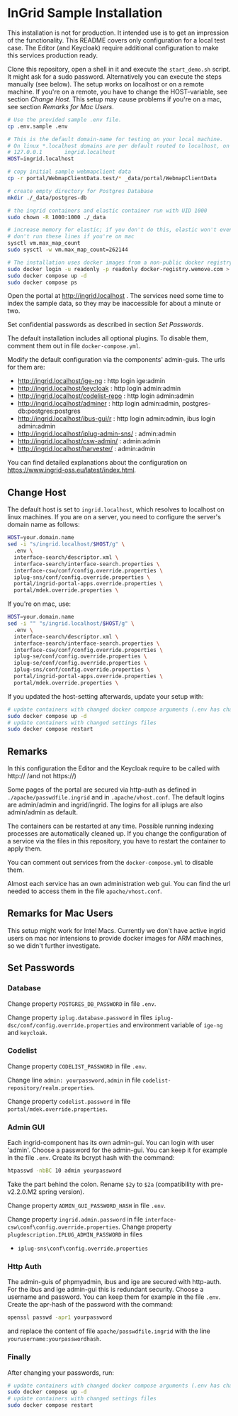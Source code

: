 # InGrid Sample Installation

This installation is not for production. It intended use is to get an impression of the functionality.
This README covers only configuration for a local test case. The Editor (and Keycloak) require additional configuration to make this services production ready.

Clone this repository, open a shell in it and execute the `start_demo.sh` script. It might ask for a sudo password. Alternatively you can execute the steps manually (see below). The setup works on localhost or on a remote machine. If you're on a remote, you have to change the HOST-variable, see section *Change Host*. This setup may cause problems if you're on a mac, see section *Remarks for Mac Users*.

```sh
# Use the provided sample .env file.
cp .env.sample .env

# This is the default domain-name for testing on your local machine.
# On linux *.localhost domains are per default routed to localhost, on mac you have to add this entry to /etc/hosts
# 127.0.0.1       ingrid.localhost
HOST=ingrid.localhost

# copy initial sample webmapclient data
cp -r portal/WebmapClientData.test/* _data/portal/WebmapClientData

# create empty directory for Postgres Database
mkdir ./_data/postgres-db

# the ingrid containers and elastic container run with UID 1000
sudo chown -R 1000:1000 ./_data

# increase memory for elastic; if you don't do this, elastic won't even boot because it checks for a sane value
# don't run these lines if you're on mac
sysctl vm.max_map_count
sudo sysctl -w vm.max_map_count=262144

# The installation uses docker images from a non-public docker registry. You can also build your own images by following the instructions in the specific ingrid repositories.
sudo docker login -u readonly -p readonly docker-registry.wemove.com > /dev/null # password "readonly"
sudo docker compose up -d
sudo docker compose ps
```

Open the portal at http://ingrid.localhost . The services need some time to index the sample data, so they may be inaccessible for about a minute or two.

Set confidential passwords as described in section *Set Passwords*.

The default installation includes all optional plugins. To disable them, comment them out in file `docker-compose.yml`.

Modify the default configuration via the components' admin-guis. The urls for them are:

* <http://ingrid.localhost/ige-ng> : http login ige:admin
* <http://ingrid.localhost/keycloak> : http login admin:admin
* <http://ingrid.localhost/codelist-repo> : http login admin:admin
* <http://ingrid.localhost/adminer> : http login admin:admin, postgres-db:postgres:postgres
* <http://ingrid.localhost/ibus-gui/r> : http login admin:admin, ibus login admin:admin
* <http://ingrid.localhost/iplug-admin-sns/> : admin:admin
* <http://ingrid.localhost/csw-admin/> : admin:admin
* <http://ingrid.localhost/harvester/> : admin:admin

You can find detailed explanations about the configuration on <https://www.ingrid-oss.eu/latest/index.html>.


## Change Host

The default host is set to `ingrid.localhost`, which resolves to localhost on linux machines. If you are on a server, you need to configure the server's domain name as follows:

```sh
HOST=your.domain.name
sed -i "s/ingrid.localhost/$HOST/g" \
  .env \
  interface-search/descriptor.xml \
  interface-search/interface-search.properties \
  interface-csw/conf/config.override.properties \
  iplug-sns/conf/config.override.properties \
  portal/ingrid-portal-apps.override.properties \
  portal/mdek.override.properties \
```

If you're on mac, use:

```sh
HOST=your.domain.name
sed -i "" "s/ingrid.localhost/$HOST/g" \
  .env \
  interface-search/descriptor.xml \
  interface-search/interface-search.properties \
  interface-csw/conf/config.override.properties \
  iplug-se/conf/config.override.properties \
  iplug-se/conf/config.override.properties \
  iplug-sns/conf/config.override.properties \
  portal/ingrid-portal-apps.override.properties \
  portal/mdek.override.properties \
```

If you updated the host-setting afterwards, update your setup with:

```sh
# update containers with changed docker compose arguments (.env has changed)
sudo docker compose up -d
# update containers with changed settings files
sudo docker compose restart
```

## Remarks

In this configuration the Editor and the Keycloak require to be called with http:// /and not https://)

Some pages of the portal are secured via http-auth as defined in `./apache/passwdfile.ingrid` and in `.apache/vhost.conf`. The default logins are admin/admin and ingrid/ingrid. The logins for all iplugs are also admin/admin as default.

The containers can be restarted at any time. Possible running indexing processes are automatically cleaned up. If you change the configuration of a service via the files in this repository, you have to restart the container to apply them.

You can comment out services from the `docker-compose.yml` to disable them.

Almost each service has an own administration web gui. You can find the url needed to access them in the file `apache/vhost.conf`.

## Remarks for Mac Users

This setup might work for Intel Macs. Currently we don't have active ingrid users on mac nor intensions to provide docker images for ARM machines, so we didn't further investigate.

## Set Passwords

### Database

Change property `POSTGRES_DB_PASSWORD` in file `.env`.

Change property `iplug.database.password` in files `iplug-dsc/conf/config.override.properties` and environment variable of `ige-ng` and `keycloak`.

### Codelist

Change property `CODELIST_PASSWORD`  in file `.env`.

Change line `admin: yourpassword,admin` in file `codelist-repository/realm.properties`.

Change property `codelist.password` in file `portal/mdek.override.properties`.

### Admin GUI

Each ingrid-component has its own admin-gui. You can login with user 'admin'. Choose a password for the admin-gui. You can keep it for example in the file `.env`. Create its bcrypt hash with the command:

```sh
htpasswd -nbBC 10 admin yourpassword
```

Take the part behind the colon. Rename `$2y` to `$2a` (compatibility with pre-v2.2.0.M2 spring version).

Change property `ADMIN_GUI_PASSWORD_HASH` in file `.env`.

Change property `ingrid.admin.password` in file `interface-csw\conf\config.override.properties`. Change property `plugdescription.IPLUG_ADMIN_PASSWORD` in files

* `iplug-sns\conf\config.override.properties`

### Http Auth

The admin-guis of phpmyadmin, ibus and ige are secured with http-auth. For the ibus and ige admin-gui this is redundant security. Choose a username and password. You can keep them for example in the file `.env`. Create the apr-hash of the password with the command:

```sh
openssl passwd -apr1 yourpassword
```

and replace the content of file `apache/passwdfile.ingrid` with the line `yourusername:yourpasswordhash`.

### Finally

After changing your passwords, run:

```sh
# update containers with changed docker compose arguments (.env has changed)
sudo docker compose up -d
# update containers with changed settings files
sudo docker compose restart
```
